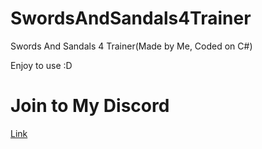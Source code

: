 # SwordsAndSandals4Trainer
Swords And Sandals 4 Trainer(Made by Me, Coded on C#)

Enjoy to use :D

# Join to My Discord
[Link](https://discord.gg/qcSfbVQXjq)
